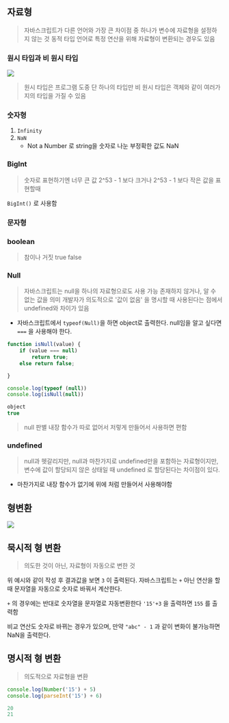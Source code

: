 ## 자료형
> 자바스크립트가 다른 언어와 가장 큰 차이점 중 하나가 변수에 자료형을 설정하지 않는 것
> 동적 타입 언어로
> 특정 연산을 위해 자료형이 변환되는 경우도 있음
### 원시 타입과 비 원시 타입
![](https://i.imgur.com/2dbZzhL.png)
> 원시 타입은  프로그램 도중 단 하나의 타입만
> 비 원시 타입은 객체와 같이 여러가지의 타입을 가질 수 있음

### 숫자형
1. `Infinity`
2. `NaN`
	- Not a Number 로 string을 숫자로 나눈 부정확한 값도 NaN 
### BigInt
> 숫자로 표현하기엔 너무 큰 값
> 2^53 - 1 보다 크거나 2^53 - 1 보다 작은 값을 표현할때

`BigInt()` 로 사용함

### 문자형


### boolean
> 참이나 거짓 true false


### Null
> 자바스크립트는 null을 하나의 자료형으로도 사용 가능
> 존재하지 않거나, 알 수 없는 값을 의미
> 개발자가 의도적으로 '값이 없음' 을 명시할 때 사용된다는 점에서 undefined와 차이가 있음

- 자바스크립트에서 `typeof(Null)`을 하면 object로 출력한다. null임을 알고 싶다면 `===` 을 사용해야 한다.
```js
function isNull(value) {
    if (value === null)
        return true;
    else return false;

}

console.log(typeof (null))
console.log(isNull(null))

object
true
```
> null 판별 내장 함수가 따로 없어서 저렇게 만들어서 사용하면 편함

### undefined
> null과 헷갈리지만, null과 마찬가지로 undefined만을 포함하는 자료형이지만, 변수에 값이 할당되지 않은 상태일 때 undefined 로 할당된다는 차이점이 있다.

- 마찬가지로 내장 함수가 없기에 위에 처럼 만들어서 사용해야함
## 형변환
![](https://i.imgur.com/tZzJEtL.png)

## 묵시적 형 변환
>의도한 것이 아닌, 자료형이 자동으로 변한 것

위 예시와 같이 작성 후 결과값을 보면 `3` 이 출력된다.
자바스크립트는 `+` 아닌 연산을 할 때 문자열을 자동으로 숫자로 바꿔서 계산한다.

`+` 의 경우에는 반대로 숫자열을 문자열로 자동변환한다
`'15'+3` 을 출력하면 `155` 를 출력함

비교 연산도 숫자로 바뀌는 경우가 있으며, 만약 `"abc" - 1` 과 같이 변화이 불가능하면 NaN을 출력한다.
## 명시적 형 변환
> 의도적으로 자료형을 변환

```js
console.log(Number('15') + 5)
console.log(parseInt('15') + 6)

20
21
```
